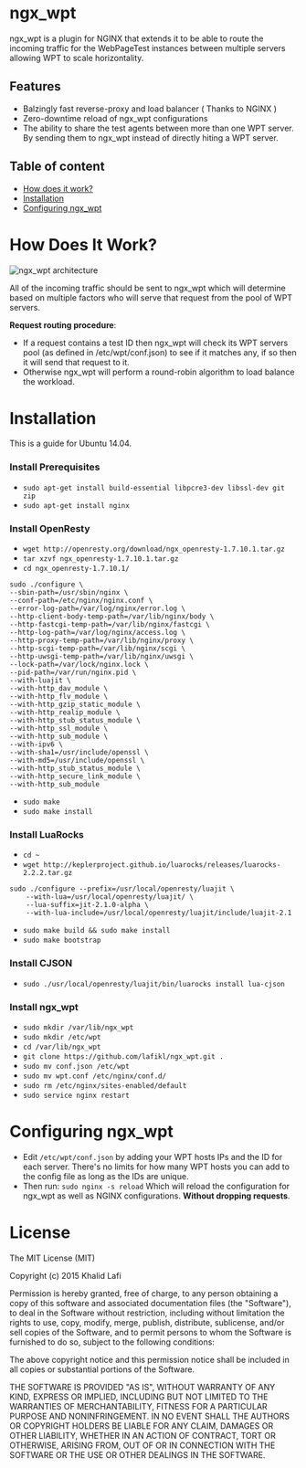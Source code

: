 # ngx_wpt

ngx_wpt is a plugin for NGINX that extends it to be able to route the incoming traffic for the WebPageTest instances between multiple servers allowing WPT to scale horizontality.

## Features

- Balzingly fast reverse-proxy and load balancer ( Thanks to NGINX )
- Zero-downtime reload of ngx_wpt configurations
- The ability to share the test agents between more than one WPT server. By sending them to ngx_wpt instead of directly hiting a WPT server.


## Table of content
- [How does it work?](#how-does-it-work-)
- [Installation](#installation)
- [Configuring ngx_wpt](#configuring-ngx_wpt)


# How Does It Work?

![ngx_wpt architecture](https://raw.githubusercontent.com/lafikl/ngx_wpt/master/arch.jpg)

All of the incoming traffic should be sent to ngx_wpt which will determine based on multiple factors who will serve that request from the pool of WPT servers.

**Request routing procedure**:
- If a request contains a test ID then ngx_wpt will check its WPT servers pool (as defined in /etc/wpt/conf.json) to see if it matches any, if so then it will send that request to it.
- Otherwise ngx_wpt will perform a round-robin algorithm to load balance the workload.



# Installation
This is a guide for Ubuntu 14.04.

### Install Prerequisites

- `sudo apt-get install build-essential libpcre3-dev libssl-dev git zip`
- `sudo apt-get install nginx`

### Install OpenResty 

- `wget http://openresty.org/download/ngx_openresty-1.7.10.1.tar.gz`
- `tar xzvf ngx_openresty-1.7.10.1.tar.gz`
- ```cd ngx_openresty-1.7.10.1/```

```
sudo ./configure \
--sbin-path=/usr/sbin/nginx \
--conf-path=/etc/nginx/nginx.conf \
--error-log-path=/var/log/nginx/error.log \
--http-client-body-temp-path=/var/lib/nginx/body \
--http-fastcgi-temp-path=/var/lib/nginx/fastcgi \
--http-log-path=/var/log/nginx/access.log \
--http-proxy-temp-path=/var/lib/nginx/proxy \
--http-scgi-temp-path=/var/lib/nginx/scgi \
--http-uwsgi-temp-path=/var/lib/nginx/uwsgi \
--lock-path=/var/lock/nginx.lock \
--pid-path=/var/run/nginx.pid \
--with-luajit \
--with-http_dav_module \
--with-http_flv_module \
--with-http_gzip_static_module \
--with-http_realip_module \
--with-http_stub_status_module \
--with-http_ssl_module \
--with-http_sub_module \
--with-ipv6 \
--with-sha1=/usr/include/openssl \
--with-md5=/usr/include/openssl \
--with-http_stub_status_module \
--with-http_secure_link_module \
--with-http_sub_module
```

- `sudo make`
- `sudo make install`


### Install LuaRocks

- `cd ~`
- `wget http://keplerproject.github.io/luarocks/releases/luarocks-2.2.2.tar.gz`
```
sudo ./configure --prefix=/usr/local/openresty/luajit \
    --with-lua=/usr/local/openresty/luajit/ \
    --lua-suffix=jit-2.1.0-alpha \
    --with-lua-include=/usr/local/openresty/luajit/include/luajit-2.1
```
- `sudo make build && sudo make install`
- `sudo make bootstrap`


### Install CJSON

- `sudo ./usr/local/openresty/luajit/bin/luarocks install lua-cjson`

### Install ngx_wpt

- `sudo mkdir /var/lib/ngx_wpt`
- `sudo mkdir /etc/wpt`
- `cd /var/lib/ngx_wpt`
- `git clone https://github.com/lafikl/ngx_wpt.git .`
- `sudo mv conf.json /etc/wpt`
- `sudo mv wpt.conf /etc/nginx/conf.d/`
- `sudo rm /etc/nginx/sites-enabled/default`
- `sudo service nginx restart`

# Configuring ngx_wpt

- Edit `/etc/wpt/conf.json` by adding your WPT hosts IPs and the ID for each server.
    There's no limits for how many WPT hosts you can add to the config file as long as the IDs are unique.
- Then run: `sudo nginx -s reload`
  Which will reload the configuration for ngx_wpt as well as NGINX configurations. **Without dropping requests**.



# License
The MIT License (MIT)

Copyright (c) 2015 Khalid Lafi

Permission is hereby granted, free of charge, to any person obtaining a copy
of this software and associated documentation files (the "Software"), to deal
in the Software without restriction, including without limitation the rights
to use, copy, modify, merge, publish, distribute, sublicense, and/or sell
copies of the Software, and to permit persons to whom the Software is
furnished to do so, subject to the following conditions:

The above copyright notice and this permission notice shall be included in all
copies or substantial portions of the Software.

THE SOFTWARE IS PROVIDED "AS IS", WITHOUT WARRANTY OF ANY KIND, EXPRESS OR
IMPLIED, INCLUDING BUT NOT LIMITED TO THE WARRANTIES OF MERCHANTABILITY,
FITNESS FOR A PARTICULAR PURPOSE AND NONINFRINGEMENT. IN NO EVENT SHALL THE
AUTHORS OR COPYRIGHT HOLDERS BE LIABLE FOR ANY CLAIM, DAMAGES OR OTHER
LIABILITY, WHETHER IN AN ACTION OF CONTRACT, TORT OR OTHERWISE, ARISING FROM,
OUT OF OR IN CONNECTION WITH THE SOFTWARE OR THE USE OR OTHER DEALINGS IN THE
SOFTWARE.
